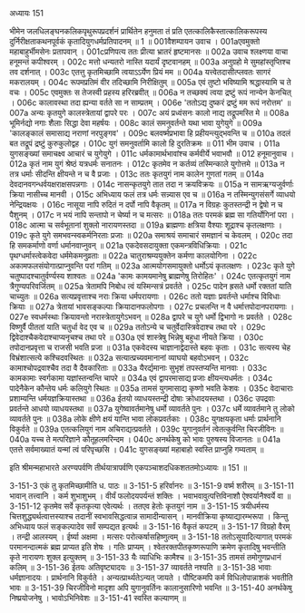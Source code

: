 अध्यायः 151

भीमेन जलधिलङ्घनकलिकपृथुरूपप्रदर्शनं प्रार्थितेन हनुमता तं प्रति एतत्कालिकैस्तात्कालिकरूपस्य दुर्निरीक्षताकथनपूर्वकं कृतादियुगधर्मप्रतिपादनम् ॥ 1 ॥
001वैशम्पायन उवाच ।
001aएवमुक्तो महाबाहुर्भीमसेनः प्रतापवान् ।
001cप्रणिपत्य ततः प्रीत्या भ्रातरं हृष्टमानसः ॥
002a उवाच श्लक्ष्णया वाचा हनूमन्तं कपीश्वरम् ।
002c मत्तो धन्यतरो नास्ति यदार्यं दृष्टवानहम् ॥
003a अनुग्रहो मे सुमहांस्तृप्तिश्च तव दर्शनात् ।
003c एतत्तु कृतमिच्छामि त्वयाऽऽर्येण प्रियं मम ॥
004a यत्त्वेतदासीत्प्लवतः सागरं मकरालयम् ।
004c रूपमप्रतिमं वीर तदिच्छामि निरीक्षितुम् ॥
005a एवं तुष्टो भविष्यामि श्रद्धास्यामि च ते वचः ।
005c एवमुक्तः स तेजस्वी प्रहस्य हरिरब्रवीत् ॥
006a न तच्छक्यं त्वया द्रष्टुं रूपं नान्येन केनचित् ।
006c कालावस्था तदा ह्यन्या वर्तते सा न साम्प्रतम् ।
006e \'ततोऽद्य दुष्करं द्रष्टुं मम रूपं नरोत्तम\' ॥
007a अन्यः कृतयुगे कालस्त्रेतायां द्वापरे परः ।
007c अयं प्रध्वंसनः कालो नाद्य तद्रूपमस्ति मे ॥
008a भूमिर्नद्यो नगाः शैलाः सिद्धा देवा महर्षयः ।
008c कालं समनुवर्तन्ते यथा भावा युगेयुगे ॥
009a \'कालङ्कालं समासाद्य नराणां नरपुङ्गव\' ।
009c बलवर्ष्मप्रभावा हि प्रहीयन्त्युद्भवन्ति च ॥
010a तदलं बत तद्रूपं द्रष्टुं कुरुकुलोद्वह ।
010c युगं समनुवर्तामि कालो हि दुरतिक्रमः ॥
011 भीम उवाच ।
011a युगसङ्ख्यां समाचक्ष्व आचारं च युगेयुगे ।
011c धर्मकामार्थभावांश्च कर्मवीर्ये भवाभवौ ॥
012 हनूमानुवाच ।
012a कृतं नाम युगं श्रेष्ठं यत्रधर्मः सनातनः ।
012c कृतमेव न कर्तव्यं तस्मिन्काले युगोत्तमे ॥
013a न तत्र धर्माः सीदन्ति क्षीयन्ते न च वै प्रजाः ।
013c ततः कृतयुगं नाम कालेन गुणतां गतम् ॥
014a देवदानवगन्धर्वयक्षराक्षसपन्नगाः ।
014c नासन्कृतयुगे तात तदा न क्रयविक्रयः ॥
015a न सामऋग्यजुर्वर्णाः क्रिया नासीच्च मानवी ।
015c अभिध्याय फलं तत्र धर्मः सन्न्यास एव च ॥
016a न तस्मिन्युगसंसर्गे व्याधयो नेन्द्रियक्षयः ।
016c नासूया नापि रुदितं न दर्पो नापि वैकृतम् ॥
017a न विग्रहः कुतस्तन्द्री न द्वेषो न च पैशुनम् ।
017c न भयं नापि सन्तापो न चेर्ष्या न च मत्सरः ॥
018a ततः परमकं ब्रह्म सा गतिर्योगिनां परा ।
018c आत्मा च सर्वभूतानां शुक्लो नारायणस्तदा ॥
019a ब्राह्मणाः क्षत्रिया वैश्याः शूद्राश्च कृतलक्षणाः ।
019c कृते युगे समभवन्स्वकर्मनिरताः प्रजाः ॥
020a समाश्रयं समाचारं समज्ञानं च केवलम् ।
020c तदा हि समकर्माणो वर्णा धर्मानवाप्नुवन् ॥
021a एकदेवसदायुक्ता एकमन्त्रविधिक्रियाः ।
021c पृथग्धर्मास्त्वेकवेदा धर्ममेकमनुव्रताः ॥
022a चातुराश्रम्ययुक्तेन कर्मणा कालयोगिना ।
022c अकामफलसंयोगात्प्राप्नुवन्ति परां गतिम् ॥
023a आत्मयोगसमायुक्तो धर्मोऽयं कृतलक्षणः ।
023c कृते युगे चतुष्पादश्चातुर्वर्ण्यस्य शाश्वतः ॥
024a \'कामः कामयमानेषु ब्राह्मणेषु तिरोहितः\' ।
024c एतत्कृतयुगं नाम त्रैगुण्यपरिवर्जितम् ॥
025a त्रेतामपि निबोध त्वं यस्मिन्सत्रं प्रवर्तते ।
025c पादेन ह्रसते धर्मो रक्ततां याति चाच्युतः ॥
026a सत्यप्रवृत्ताश्च नराः क्रिया धर्मपरायणाः ।
026c ततो यज्ञाः प्रवर्तन्ते धर्माश्च विविधाः क्रियाः ॥
027a त्रेतायां भावसङ्कल्पाः क्रियादानफलोपगाः ।
027c प्रचलन्ति न वै धर्मात्तपोदानपरायणाः ।
027e स्वधर्मस्थाः क्रियावन्तो नरास्त्रेतायुगेऽभवन् ॥
028a द्वापरे च युगे धर्मो द्विभागो नः प्रवर्तते ।
028c विष्णुर्वै पीततां याति चतुर्धा वेद एव च ॥
029a ततोऽन्ये च चतुर्वेदास्त्रिवेदाश्च तथा परे ।
029c द्विवेदाश्चैकवेदाश्चाप्यनृचश्च तथा परे ॥
030a एवं शास्त्रेषु भिन्नेषु बहुधा नीयते क्रिया ।
030c तपोदानप्रवृत्ता च राजसी भवति प्रजा ॥
031a एकवेदस्य चाज्ञानाद्वेदास्ते बहवः कृताः ।
031c सत्यस्य चेह विभ्रंशात्सत्ये कश्चिदवस्थितः ॥
032a सत्यात्प्रच्यवमानानां व्याघयो बहवोऽभवन् ।
032c कामाश्चोपद्रवाश्चैव तदा वै दैवकारिताः ॥
033a यैरर्द्यमानाः सुभृशं तपस्तप्यन्ति मानवाः ।
033c कामकामाः स्वर्गकामा यज्ञांस्तन्वन्ति चापरे ॥
034a एवं द्वापरमासाद्य प्रजाः क्षीयन्त्यधर्मतः ।
034c पादेनैकेन कौन्तेय धर्मः कलियुगे स्थितः ॥
035a तामसं युगमासाद्य कृष्णो भवति केशवः ।
035c वेदाचाराः प्रशाम्यन्ति धर्मयज्ञक्रियास्तथा ॥
036a ईतयो व्याधयस्तन्द्री दोषाः क्रोधादयस्तथा ।
036c उपद्रवाः प्रवर्तन्ते आधयो व्याधयस्तथा ॥
037a युगेष्वावर्तमानेषु धर्मो व्यावर्तते पुनः ।
037c धर्मे व्यावर्तमाने तु लोको व्यावर्तते पुनः ॥
038a लोके क्षीणे क्षयं यान्ति भावा लोकप्रवर्तकाः ।
038c युगक्षयकृता धर्माः प्रार्थनानि विकुर्वते ॥
039a एतत्कलियुगं नाम अचिराद्यत्प्रवर्तते ।
039c युगानुवर्तनं त्वेतत्कुर्वन्ति चिरजीविनः ॥
040a यच्च ते मत्परिज्ञाने कौतूहलमरिन्दम ।
040c अनर्थकेषु को भावः पुरुषस्य विजानतः ॥
041a एतत्ते सर्वमाख्यातं यन्मां त्वं परिपृच्छसि ।
041c युगसङ्ख्यां महाबाहो स्वस्ति प्राप्नुहि गम्यताम् ॥

इति श्रीमन्महाभारते अरण्यपर्वणि  तीर्थयात्रापर्वणि एकपञ्चाशदधिकशततमोऽध्यायः ॥ 151 ॥

3-151-3 एकं तु कृतमिच्छामीति ध. पाठः ॥ 3-151-5 हरिर्वानरः ॥ 3-151-9 वर्ष्म शरीरम् ॥ 3-151-11 भावान् तत्त्वानि । कर्म शुभाशुभम् । वीर्यं फलोदयपर्यन्तं शक्तिः । भवाभवावुत्पत्तिविनाशौ ऐश्वर्यानैश्वर्ये वा ॥ 3-151-12 कृतमेव सर्वे कृतकृत्या एवेत्यर्थः । ततएव हेतोः कृतयुगं नाम ॥ 3-151-15 त्रयीधर्मस्य चित्तशुद्ध्यर्थत्वात्तस्याश्च तदानीं स्वभावसिद्धत्वान्न सामादीन्यासन् । मानवीक्रिया कृष्याद्यारम्भरूपा । किन्तु अभिध्याय फलं सङ्कल्पादेव सर्वं सम्पद्यत इत्यर्थः ॥ 3-151-16 वैकृतं कपटम् ॥ 3-151-17 विग्रहो वैरम् । तन्द्री आलस्यम् । ईर्ष्या अक्षमा । मत्सरः परोत्कर्षासहिष्णुत्वम् ॥ 3-151-18 ततोऽसूयादित्यागात् परमकं परमानन्दात्मकं ब्रह्म प्राप्यत इति शेषः । गतिः प्राप्यम् । श्वेतरक्तपीतकृष्णरूपाणि क्रमेण कृतादिषु भवन्तीति कृते नारायणः शुक्ल इत्युक्तम् ॥ 3-151-33 यैः व्याधिभिः कामैश्च ॥ 3-151-35 तामसं तमोगुणप्रधानं कलिम् ॥ 3-151-36 ईतयः अतिवृष्ट्यादयः ॥ 3-151-37 व्यावर्तते नश्यति ॥ 3-151-38 भावाः धर्मज्ञानादयः । प्रार्थनानि विकुर्वते । अन्यत्प्रार्थ्यतेऽन्यत् जायते । पौष्टिकमपि कर्म विधिलोपान्नाशकं भवतीति भावः ॥ 3-151-39 चिरजीविनो मादृशा अपि युगानुवर्तिनः कालानुसारिणो भवन्ति ॥ 3-151-40 अनर्थकेषु निष्प्रयोजनेषु । भावोऽभिनिवेशः ॥ 3-151-41 स्वस्ति कल्याणम् ॥